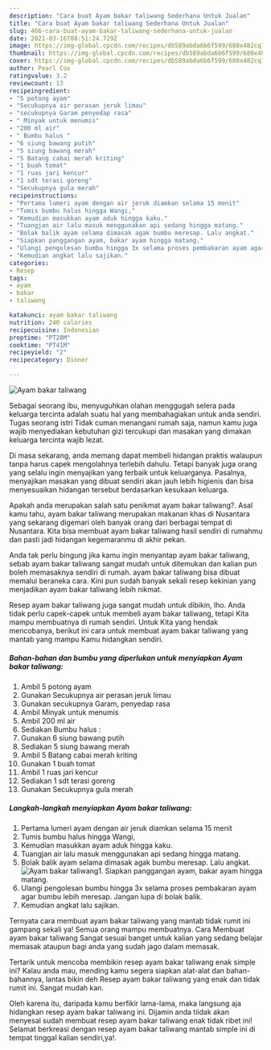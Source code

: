 ```yaml
---
description: "Cara buat Ayam bakar taliwang Sederhana Untuk Jualan"
title: "Cara buat Ayam bakar taliwang Sederhana Untuk Jualan"
slug: 466-cara-buat-ayam-bakar-taliwang-sederhana-untuk-jualan
date: 2021-03-16T08:51:24.729Z
image: https://img-global.cpcdn.com/recipes/db589abda6b6f599/680x482cq70/ayam-bakar-taliwang-foto-resep-utama.jpg
thumbnail: https://img-global.cpcdn.com/recipes/db589abda6b6f599/680x482cq70/ayam-bakar-taliwang-foto-resep-utama.jpg
cover: https://img-global.cpcdn.com/recipes/db589abda6b6f599/680x482cq70/ayam-bakar-taliwang-foto-resep-utama.jpg
author: Pearl Cox
ratingvalue: 3.2
reviewcount: 13
recipeingredient:
- "5 potong ayam"
- "Secukupnya air perasan jeruk limau"
- "secukupnya Garam penyedap rasa"
- " Minyak untuk menumis"
- "200 ml air"
- " Bumbu halus "
- "6 siung bawang putih"
- "5 siung bawang merah"
- "5 Batang cabai merah kriting"
- "1 buah tomat"
- "1 ruas jari kencur"
- "1 sdt terasi goreng"
- "Secukupnya gula merah"
recipeinstructions:
- "Pertama lumeri ayam dengan air jeruk diamkan selama 15 menit"
- "Tumis bumbu halus hingga Wangi,"
- "Kemudian masukkan ayam aduk hingga kaku."
- "Tuangjan air lalu masuk menggunakan api sedang hingga matang."
- "Bolak balik ayam selama dimasak agak bumbu meresap. Lalu angkat."
- "Siapkan panggangan ayam, bakar ayam hingga matang."
- "Ulangi pengolesan bumbu hingga 3x selama proses pembakaran ayam agar bumbu lebih meresap. Jangan lupa di bolak balik."
- "Kemudian angkat lalu sajikan."
categories:
- Resep
tags:
- ayam
- bakar
- taliwang

katakunci: ayam bakar taliwang 
nutrition: 240 calories
recipecuisine: Indonesian
preptime: "PT28M"
cooktime: "PT41M"
recipeyield: "2"
recipecategory: Dinner

---
```



![Ayam bakar taliwang](https://img-global.cpcdn.com/recipes/db589abda6b6f599/680x482cq70/ayam-bakar-taliwang-foto-resep-utama.jpg)

Sebagai seorang ibu, menyuguhkan olahan menggugah selera pada keluarga tercinta adalah suatu hal yang membahagiakan untuk anda sendiri. Tugas seorang istri Tidak cuman menangani rumah saja, namun kamu juga wajib menyediakan kebutuhan gizi tercukupi dan masakan yang dimakan keluarga tercinta wajib lezat.

Di masa  sekarang, anda memang dapat membeli hidangan praktis walaupun tanpa harus capek mengolahnya terlebih dahulu. Tetapi banyak juga orang yang selalu ingin menyajikan yang terbaik untuk keluarganya. Pasalnya, menyajikan masakan yang dibuat sendiri akan jauh lebih higienis dan bisa menyesuaikan hidangan tersebut berdasarkan kesukaan keluarga. 



Apakah anda merupakan salah satu penikmat ayam bakar taliwang?. Asal kamu tahu, ayam bakar taliwang merupakan makanan khas di Nusantara yang sekarang digemari oleh banyak orang dari berbagai tempat di Nusantara. Kita bisa membuat ayam bakar taliwang hasil sendiri di rumahmu dan pasti jadi hidangan kegemaranmu di akhir pekan.

Anda tak perlu bingung jika kamu ingin menyantap ayam bakar taliwang, sebab ayam bakar taliwang sangat mudah untuk ditemukan dan kalian pun boleh memasaknya sendiri di rumah. ayam bakar taliwang bisa dibuat memalui beraneka cara. Kini pun sudah banyak sekali resep kekinian yang menjadikan ayam bakar taliwang lebih nikmat.

Resep ayam bakar taliwang juga sangat mudah untuk dibikin, lho. Anda tidak perlu capek-capek untuk membeli ayam bakar taliwang, tetapi Kita mampu membuatnya di rumah sendiri. Untuk Kita yang hendak mencobanya, berikut ini cara untuk membuat ayam bakar taliwang yang mantab yang mampu Kamu hidangkan sendiri.

<!--inarticleads1-->

##### Bahan-bahan dan bumbu yang diperlukan untuk menyiapkan Ayam bakar taliwang:

1. Ambil 5 potong ayam
1. Gunakan Secukupnya air perasan jeruk limau
1. Gunakan secukupnya Garam, penyedap rasa
1. Ambil  Minyak untuk menumis
1. Ambil 200 ml air
1. Sediakan  Bumbu halus :
1. Gunakan 6 siung bawang putih
1. Sediakan 5 siung bawang merah
1. Ambil 5 Batang cabai merah kriting
1. Gunakan 1 buah tomat
1. Ambil 1 ruas jari kencur
1. Sediakan 1 sdt terasi goreng
1. Gunakan Secukupnya gula merah




<!--inarticleads2-->

##### Langkah-langkah menyiapkan Ayam bakar taliwang:

1. Pertama lumeri ayam dengan air jeruk diamkan selama 15 menit
1. Tumis bumbu halus hingga Wangi,
1. Kemudian masukkan ayam aduk hingga kaku.
1. Tuangjan air lalu masuk menggunakan api sedang hingga matang.
1. Bolak balik ayam selama dimasak agak bumbu meresap. Lalu angkat.
<img src="//assets-global.cpcdn.com/assets/icons/button_play-2c75c40dde080a61004c1f40b05d8f140eaff45d7e9e6481dc71c63d2e7c4909.png" alt="Ayam bakar taliwang">1. Siapkan panggangan ayam, bakar ayam hingga matang.
1. Ulangi pengolesan bumbu hingga 3x selama proses pembakaran ayam agar bumbu lebih meresap. Jangan lupa di bolak balik.
1. Kemudian angkat lalu sajikan.




Ternyata cara membuat ayam bakar taliwang yang mantab tidak rumit ini gampang sekali ya! Semua orang mampu membuatnya. Cara Membuat ayam bakar taliwang Sangat sesuai banget untuk kalian yang sedang belajar memasak ataupun bagi anda yang sudah jago dalam memasak.

Tertarik untuk mencoba membikin resep ayam bakar taliwang enak simple ini? Kalau anda mau, mending kamu segera siapkan alat-alat dan bahan-bahannya, lantas bikin deh Resep ayam bakar taliwang yang enak dan tidak rumit ini. Sangat mudah kan. 

Oleh karena itu, daripada kamu berfikir lama-lama, maka langsung aja hidangkan resep ayam bakar taliwang ini. Dijamin anda tiidak akan menyesal sudah membuat resep ayam bakar taliwang enak tidak ribet ini! Selamat berkreasi dengan resep ayam bakar taliwang mantab simple ini di tempat tinggal kalian sendiri,ya!.

